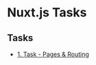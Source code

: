 # Nuxt.js Tasks

## Tasks

- [1. Task - Pages & Routing][0]


<!-- Links -->
[0]: ./Pages+%26+Routing
